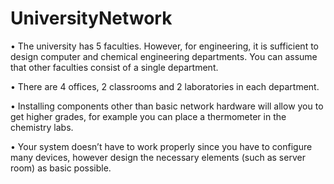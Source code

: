 # UniversityNetwork

•	The university has 5 faculties. However, for engineering, it is sufficient to design computer and chemical engineering departments. You can assume that other faculties consist of a single department.

•	There are 4 offices, 2 classrooms and 2 laboratories in each department.

•	Installing components other than basic network hardware will allow you to get higher grades, for example you can place a thermometer in the chemistry labs.

•	Your system doesn’t have to work properly since you have to configure many devices, however design the necessary elements (such as server room) as basic possible. 

